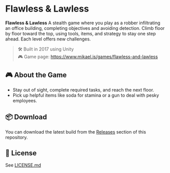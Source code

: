 # Flawless & Lawless

**Flawless & Lawless** A stealth game where you play as a robber infiltrating an office building, completing objectives and avoiding detection. Climb floor by floor toward the top, using tools, items, and strategy to stay one step ahead. Each level offers new challenges.

> 🛠️ Built in 2017 using Unity  
> 🎮 Game page: https://www.mikael.is/games/flawless-and-lawless

## 🎮 About the Game

- Stay out of sight, complete required tasks, and reach the next floor.
- Pick up helpful items like soda for stamina or a gun to deal with pesky employees.

## 📦 Download

You can download the latest build from the [Releases](https://github.com/MikaelAndriIngason/flawless-and-lawless/releases) section of this repository.

## 📄 License

See [LICENSE.md](LICENSE.md)
